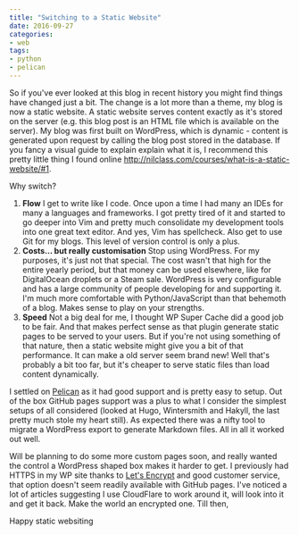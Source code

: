 ```yaml
---
title: "Switching to a Static Website"
date: 2016-09-27
categories:
- web
tags:
- python
- pelican
---
```


So if you've ever looked at this blog in recent history you might find things have changed just a bit. The change is a lot more than a theme, my blog is now a static website. A static website serves content exactly as it's stored on the server (e.g. this blog post is an HTML file which is available on the server). My blog was first built on WordPress, which is dynamic - content is generated upon request by calling the blog post stored in the database. If you fancy a visual guide to explain explain what it is, I recommend this pretty little thing I found online http://nilclass.com/courses/what-is-a-static-website/#1.

Why switch?

1. **Flow** I get to write like I code. Once upon a time I had many an IDEs for many a languages and frameworks. I got pretty tired of it and started to go deeper into Vim and pretty much consolidate my development tools into one great text editor. And yes, Vim has spellcheck. Also get to use Git for my blogs. This level of version control is only a plus.
2. **Costs... but really customisation** Stop using WordPress. For my purposes, it's just not that special. The cost wasn't that high for the entire yearly period, but that money can be used elsewhere, like for DigitalOcean droplets or a Steam sale. WordPress is very configurable and has a large community of people developing for and supporting it. I'm much more comfortable with Python/JavaScript than that behemoth of a blog. Makes sense to play on your strengths.
3. **Speed** Not a big deal for me, I thought WP Super Cache did a good job to be fair. And that makes perfect sense as that plugin generate static pages to be served to your users. But if you're not using something of that nature, then a static website might give you a bit of that performance. It can make a old server seem brand new! Well that's probably a bit too far, but it's cheaper to serve static files than load content dynamically.

I settled on [Pelican](https://docs.getpelican.com/en/3.6.3/) as it had good support and is pretty easy to setup. Out of the box GitHub pages support was a plus to what I consider the simplest setups of all considered (looked at Hugo, Wintersmith and Hakyll, the last pretty much stole my heart still). As expected there was a nifty tool to migrate a WordPress export to generate Markdown files. All in all it worked out well.

Will be planning to do some more custom pages soon, and really wanted the control a WordPress shaped box makes it harder to get. I previously had HTTPS in my WP site thanks to [Let's Encrypt](https://letsencrypt.org) and good customer service, that option doesn't seem readily available with GitHub pages. I've noticed a lot of articles suggesting I use CloudFlare to work around it, will look into it and get it back. Make the world an encrypted one. Till then,

Happy static websiting

